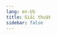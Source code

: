 ```yaml
---
lang: en-US
title: Giải thuật
sidebar: false
---
```


<Knowledge
  section-name="Bài viết"
/>

<Knowledge
  section-name="Thực chiến"
/>